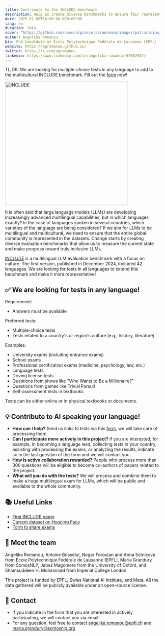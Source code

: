 ```yaml
---
title: Contribute to the INCLUDE benchmark
description: Help us create diverse benchmarks to ensure fair representation in LLMs!
date: 2025-01-09T16:00:00.000+00:00
lang: en
duration: 1min
cover: "https://github.com/somosnlp/assets/raw/main/images/patrocinios/INCLUDE_post.png"
author: Angelika Romanou
bio: PhD Candidate at École Polytechnique Fédérale de Lausanne (EPFL)
website: https://agromanou.github.io/
twitter: https://x.com/agromanou
linkedin: https://www.linkedin.com/in/angelika-romanou-67067057/
---
```


TL;DR: We are looking for multiple-choice tests in any language to add to the multicultural INCLUDE benchmark. Fill out the [form](https://forms.gle/9VbDMSHvhqSQbtL56) now!

<div class="flex justify-center">
    <img src="https://github.com/somosnlp/assets/raw/main/images/patrocinios/INCLUDE_post.png" alt="INCLUDE" width="400">
</div>

It is often said that large language models (LLMs) are developing increasingly advanced multilingual capabilities, but in which languages exactly? In the case of languages spoken in several countries, which varieties of the language are being considered? If we aim for LLMs to be multilingual and multicultural, we need to ensure that the entire global community is represented in the datasets. Change starts by creating diverse evaluation benchmarks that allow us to measure the current state and make progress toward truly inclusive LLMs.

[INCLUDE](https://arxiv.org/abs/2411.19799) is a multilingual LLM evaluation benchmark with a focus on culture. The first version, published in December 2024, included 42 languages. We are looking for tests in all languages to extend this benchmark and make it more representative!

## ✅ We are looking for tests in any language!

Requirement:
- Answers must be available

Preferred tests:
- Multiple-choice tests
- Tests related to a country's or region's culture (e.g., history, literature)

Examples:
- University exams (including entrance exams)
- School exams  
- Professional certification exams (medicine, psychology, law, etc.)  
- Language tests  
- Driving license tests  
- Questions from shows like "Who Wants to Be a Millionaire?"  
- Questions from games like Trivial Pursuit  
- Self-assessment tests in textbooks 

Tests can be either online or in physical textbooks or documents.

## 💡 Contribute to AI speaking your language!

- **How can I help?** Send us links to tests via this [form](https://forms.gle/9VbDMSHvhqSQbtL56), we will take care of processing them.  
- **Can I participate more actively in this project?** If you are interested, for example, in becoming a language lead, collecting tests in your country, assisting with processing the exams, or analyzing the results, indicate so in the last question of the form and we will contact you.  
- **How is active collaboration rewarded?** People who process more than 300 questions will be eligible to become co-authors of papers related to the project.
- **What will you do with the tests?** We will process and combine them to make a huge multilingual exam for LLMs, which will be public and available to the whole community.

## 📚 Useful Links

- [First INCLUDE paper](https://arxiv.org/abs/2411.19799)  
- [Current dataset on Hugging Face](https://huggingface.co/datasets/CohereForAI/include-base-44)  
- [Form to share exams](https://forms.gle/9VbDMSHvhqSQbtL56)  

## 🚀 Meet the team

Angelika Romanou, Antoine Bosselut, Negar Foroutan and Anna Sotnikova from École Polytechnique Fédérale de Lausanne (EPFL), María Grandury from SomosNLP, Jabez Magomere from the University of Oxford, and Shamsuddeen H. Muhammad from Imperial College London.

This project is funded by EPFL, Swiss National AI Institute, and Meta. All the data gathered will be publicly available under an open-source license.

## 👋 Contact

- If you indicate in the form that you are interested in actively participating, we will contact you via email!
- For any question, feel free to contact angelika.romanou@epfl.ch and maria.grandury@somosnlp.org

